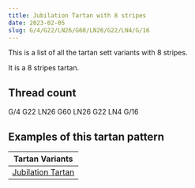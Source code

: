 ```yaml
---
title: Jubilation Tartan with 8 stripes
date: 2023-02-05
slug: G/4/G22/LN26/G60/LN26/G22/LN4/G/16
---
```

This is a list of all the tartan sett variants with 8 stripes.

It is a 8 stripes tartan.


## Thread count
G/4 G22 LN26 G60 LN26 G22 LN4 G/16

## Examples of this tartan pattern

| Tartan Variants |
|---------------|
| [Jubilation Tartan](/variants/g/4/g22/ln26/g60/ln26/g22/ln4/g/16-g30a010-lne0e0e0)||
